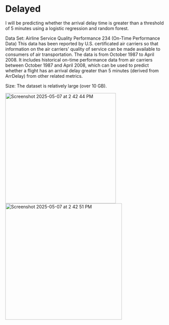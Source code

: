 # Delayed
I will be predicting whether the arrival delay time is greater than a threshold of 5 minutes using a logistic regression and random forest. 

Data Set: Airline Service Quality Performance 234 (On-Time Performance Data)
This data has been reported by U.S. certificated air carriers so that information on the air carriers' quality of service can be made available to consumers of air transportation. The data is from October 1987 to April 2008. It includes historical on-time performance data from air carriers between October 1987 and April 2008, which can be used to predict whether a flight has an arrival delay greater than 5 minutes (derived from ArrDelay) from other related metrics.

Size: The dataset is relatively large (over 10 GB).

<img width="347" alt="Screenshot 2025-05-07 at 2 42 44 PM" src="https://github.com/user-attachments/assets/3bb5c3a3-a2ff-4da9-94af-2b0c85d411a4" />

<img width="366" alt="Screenshot 2025-05-07 at 2 42 51 PM" src="https://github.com/user-attachments/assets/aca34517-f817-4df9-a04f-a40696fa9b6b" />
